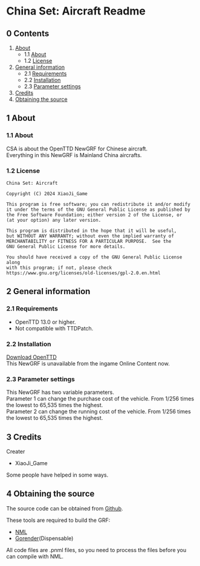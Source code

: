 # China Set: Aircraft Readme

## 0 Contents

1. [About](https://github.com/XiaoJi-Game/China-Set-Aircraft#1-about)
    - 1.1 [About](https://github.com/XiaoJi-Game/China-Set-Aircraft#11-about)
    - 1.2 [License](https://github.com/XiaoJi-Game/China-Set-Aircraft#12-license)
2. [General information](https://github.com/XiaoJi-Game/China-Set-Aircraft#2-general-information)
    - 2.1 [Requirements](https://github.com/XiaoJi-Game/China-Set-Aircraft#21-requirements)
    - 2.2 [Installation](https://github.com/XiaoJi-Game/China-Set-Aircraft#22-installation)
    - 2.3 [Parameter settings](https://github.com/XiaoJi-Game/China-Set-Aircraft#23-parameter-setting)
3. [Credits](https://github.com/XiaoJi-Game/China-Set-Aircraft#4-credits)
4. [Obtaining the source](https://github.com/XiaoJi-Game/China-Set-Aircraft#5-obtaining-the-source)

## 1 About

### 1.1 About

CSA is about the OpenTTD NewGRF for Chinese aircraft.\
Everything in this NewGRF is Mainland China aircrafts.

### 1.2 License

```text
China Set: Aircraft

Copyright (C) 2024 XiaoJi_Game

This program is free software; you can redistribute it and/or modify
it under the terms of the GNU General Public License as published by
the Free Software Foundation; either version 2 of the License, or
(at your option) any later version.

This program is distributed in the hope that it will be useful,
but WITHOUT ANY WARRANTY; without even the implied warranty of
MERCHANTABILITY or FITNESS FOR A PARTICULAR PURPOSE.  See the
GNU General Public License for more details.

You should have received a copy of the GNU General Public License along
with this program; if not, please check
https://www.gnu.org/licenses/old-licenses/gpl-2.0.en.html
```

## 2 General information

### 2.1 Requirements

- OpenTTD 13.0 or higher.
- Not compatible with TTDPatch.

### 2.2 Installation

[Download OpenTTD](https://www.openttd.org/)\
This NewGRF is unavailable from the ingame Online Content now.

### 2.3 Parameter settings

This NewGRF has two variable parameters.\
Parameter 1 can change the purchase cost of the vehicle. From 1/256 times the lowest to 65,535 times the highest.\
Parameter 2 can change the running cost of the vehicle. From 1/256 times the lowest to 65,535 times the highest.

## 3 Credits

Creater
- XiaoJi_Game

Some people have helped in some ways.

## 4 Obtaining the source

The source code can be obtained from [Github](https://github.com/XiaoJi-Game/China-Set-Aircraft).

These tools are required to build the GRF:

- [NML](https://www.tt-wiki.net/wiki/NMLTutorial/Installation)
- [Gorender](https://github.com/mattkimber/gorender)(Dispensable)

All code files are .pnml files, so you need to process the files before you can compile with NML.